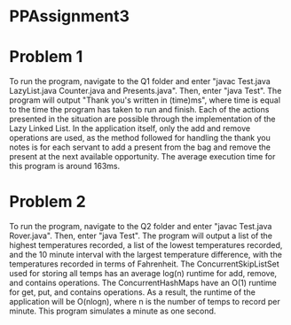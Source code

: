 # PPAssignment3

# Problem 1

To run the program, navigate to the Q1 folder and enter "javac Test.java LazyList.java Counter.java and Presents.java". Then, enter "java Test". The program will output "Thank you's written in (time)ms", where time is equal to the time the program has taken to run and finish.
Each of the actions presented in the situation are possible through the implementation of the Lazy Linked List. In the application itself, only the add and remove operations are used, as the method followed for handling the thank you notes is for each servant to add a present from the bag and remove the present at the next available opportunity. The average execution time for this program is around 163ms.

# Problem 2

To run the program, navigate to the Q2 folder and enter "javac Test.java Rover.java". Then, enter "java Test". The program will output a list of the highest temperatures recorded, a list of the lowest temperatures recorded, and the 10 minute interval with the largest temperature difference, with the temperatures recorded in terms of Fahrenheit. The ConcurrentSkipListSet used for storing all temps has an average log(n) runtime for add, remove, and contains operations. The ConcurrentHashMaps have an O(1) runtime for get, put, and contains operations. As a result, the runtime of the application will be O(nlogn), where n is the number of temps to record per minute. This program simulates a minute as one second.
